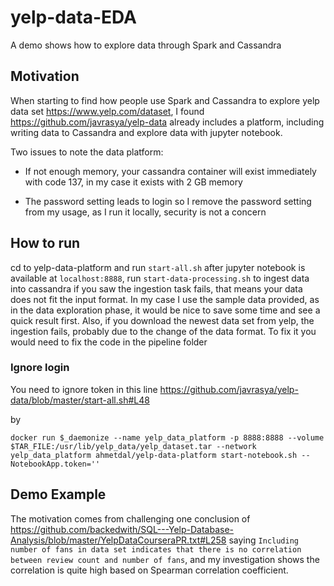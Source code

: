 # yelp-data-EDA
A demo shows how to explore data through Spark and Cassandra

## Motivation
When starting to find how people use Spark and Cassandra to explore yelp data set
https://www.yelp.com/dataset,
I found https://github.com/javrasya/yelp-data already includes a platform, including
writing data to Cassandra and explore data with jupyter notebook.

Two issues to note the data platform:
- If not enough memory, your cassandra container will exist immediately with code 137,
in my case it exists with 2 GB memory

- The password setting leads to login so I remove the password setting from my usage, as I run it locally, security is not a concern

## How to run
cd to yelp-data-platform and run `start-all.sh`
after jupyter notebook is available at `localhost:8888`, run
`start-data-processing.sh` to ingest data into cassandra
if you saw the ingestion task fails, that means your data does not fit the input format.
In my case I use the sample data provided, as in the data exploration phase,
it would be nice to save some time and see a quick result first.
Also, if you download the newest data set from yelp,
the ingestion fails, probably due to the change of the data format.
To fix it you would need to fix the code in the pipeline folder

### Ignore login
You need to ignore token in this line
https://github.com/javrasya/yelp-data/blob/master/start-all.sh#L48

by
```    
docker run $_daemonize --name yelp_data_platform -p 8888:8888 --volume $TAR_FILE:/usr/lib/yelp_data/yelp_dataset.tar --network yelp_data_platform ahmetdal/yelp-data-platform start-notebook.sh --NotebookApp.token=''
```
## Demo Example
The motivation comes from challenging one conclusion of
https://github.com/backedwith/SQL---Yelp-Database-Analysis/blob/master/YelpDataCourseraPR.txt#L258
saying `Including number of fans in data set indicates that there is no correlation between review count and number of fans`, and my investigation shows the correlation is quite high based on Spearman correlation coefficient.
